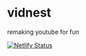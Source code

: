 # vidnest
remaking youtube for fun


[![Netlify Status](https://api.netlify.com/api/v1/badges/8ede7367-e331-4840-b58c-d5e88f94b4e3/deploy-status)](https://app.netlify.com/sites/vidnest/deploys)

